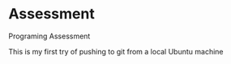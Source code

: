 # Assessment

Programing Assessment

This is my first try of pushing to git from a local Ubuntu machine
